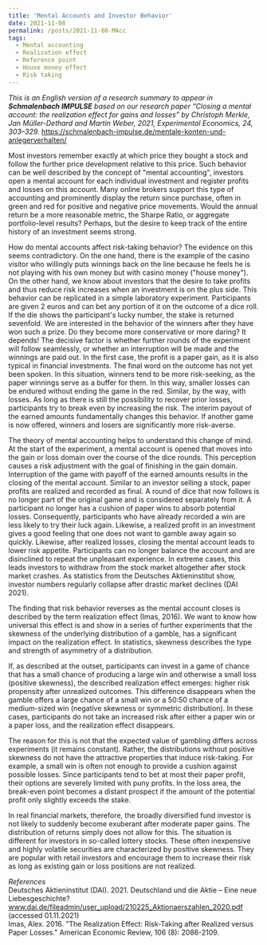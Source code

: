```yaml
---
title: 'Mental Accounts and Investor Behavior'
date: 2021-11-08
permalink: /posts/2021-11-08-MAcc
tags:
  - Mental accounting
  - Realization effect
  - Reference point
  - House money effect
  - Risk taking
---
```


<i>This is an English version of a research summary to appear in <b>Schmalenbach IMPULSE</b> based on our research paper “Closing a mental account: the realization effect for gains and losses” by Christoph Merkle, Jan Müller-Dethard and Martin Weber, 2021, Experimental Economics, 24, 303–329.</i>
https://schmalenbach-impulse.de/mentale-konten-und-anlegerverhalten/

Most investors remember exactly at which price they bought a stock and follow the further price development relative to this price. Such behavior can be well described by the concept of "mental accounting", investors open a mental account for each individual investment and register profits and losses on this account. Many online brokers support this type of accounting and prominently display the return since purchase, often in green and red for positive and negative price movements. Would the annual return be a more reasonable metric, the Sharpe Ratio, or aggregate portfolio-level results? Perhaps, but the desire to keep track of the entire history of an investment seems strong.

How do mental accounts affect risk-taking behavior? The evidence on this seems contradictory. On the one hand, there is the example of the casino visitor who willingly puts winnings back on the line because he feels he is not playing with his own money but with casino money ("house money"). On the other hand, we know about investors that the desire to take profits and thus reduce risk increases when an investment is on the plus side. This behavior can be replicated in a simple laboratory experiment. Participants are given 2 euros and can bet any portion of it on the outcome of a dice roll. If the die shows the participant's lucky number, the stake is returned sevenfold. We are interested in the behavior of the winners after they have won such a prize. Do they become more conservative or more daring?
It depends! The decisive factor is whether further rounds of the experiment will follow seamlessly, or whether an interruption will be made and the winnings are paid out. In the first case, the profit is a paper gain, as it is also typical in financial investments. The final word on the outcome has not yet been spoken. In this situation, winners tend to be more risk-seeking, as the paper winnings serve as a buffer for them. In this way, smaller losses can be endured without ending the game in the red. Similar, by the way, with losses. As long as there is still the possibility to recover prior losses, participants try to break even by increasing the risk. The interim payout of the earned amounts fundamentally changes this behavior. If another game is now offered, winners and losers are significantly more risk-averse.

The theory of mental accounting helps to understand this change of mind. At the start of the experiment, a mental account is opened that moves into the gain or loss domain over the course of the dice rounds. This perception causes a risk adjustment with the goal of finishing in the gain domain. Interruption of the game with payoff of the earned amounts results in the closing of the mental account. Similar to an investor selling a stock, paper profits are realized and recorded as final. A round of dice that now follows is no longer part of the original game and is considered separately from it. A participant no longer has a cushion of paper wins to absorb potential losses. Consequently, participants who have already recorded a win are less likely to try their luck again. Likewise, a realized profit in an investment gives a good feeling that one does not want to gamble away again so quickly. Likewise, after realized losses, closing the mental account leads to lower risk appetite. Participants can no longer balance the account and are disinclined to repeat the unpleasant experience. In extreme cases, this leads investors to withdraw from the stock market altogether after stock market crashes. As statistics from the Deutsches Aktieninstitut show, investor numbers regularly collapse after drastic market declines (DAI 2021).

The finding that risk behavior reverses as the mental account closes is described by the term realization effect (Imas, 2016). We want to know how universal this effect is and show in a series of further experiments that the skewness of the underlying distribution of a gamble, has a significant impact on the realization effect. In statistics, skewness describes the type and strength of asymmetry of a distribution.

If, as described at the outset, participants can invest in a game of chance that has a small chance of producing a large win and otherwise a small loss (positive skewness), the described realization effect emerges: higher risk propensity after unrealized outcomes. This difference disappears when the gamble offers a large chance of a small win or a 50:50 chance of a medium-sized win (negative skewness or symmetric distribution). In these cases, participants do not take an increased risk after either a paper win or a paper loss, and the realization effect disappears.

The reason for this is not that the expected value of gambling differs across experiments (it remains constant). Rather, the distributions without positive skewness do not have the attractive properties that induce risk-taking. For example, a small win is often not enough to provide a cushion against possible losses. Since participants tend to bet at most their paper profit, their options are severely limited with puny profits. In the loss area, the break-even point becomes a distant prospect if the amount of the potential profit only slightly exceeds the stake.

In real financial markets, therefore, the broadly diversified fund investor is not likely to suddenly become exuberant after moderate paper gains. The distribution of returns simply does not allow for this. The situation is different for investors in so-called lottery stocks. These often inexpensive and highly volatile securities are characterized by positive skewness. They are popular with retail investors and encourage them to increase their risk as long as existing gain or loss positions are not realized.

<i>References</i><br>
Deutsches Aktieninstitut (DAI). 2021. Deutschland und die Aktie – Eine neue Liebesgeschichte? 
www.dai.de/fileadmin/user_upload/210225_Aktionaerszahlen_2020.pdf (accessed 01.11.2021)<br>
Imas, Alex. 2016. "The Realization Effect: Risk-Taking after Realized versus Paper Losses." American Economic Review, 106 (8): 2086-2109.
